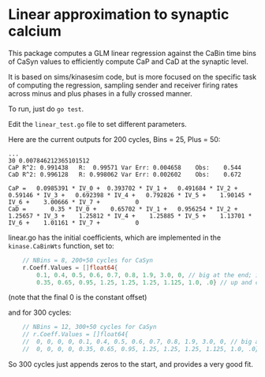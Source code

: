 # Linear approximation to synaptic calcium

This package computes a GLM linear regression against the CaBin time bins of CaSyn values to efficiently compute CaP and CaD at the synaptic level.

It is based on sims/kinasesim code, but is more focused on the specific task of computing the regression, sampling sender and receiver firing rates across minus and plus phases in a fully crossed manner.

To run, just do `go test`.

Edit the `linear_test.go` file to set different parameters.

Here are the current outputs for 200 cycles, Bins = 25, Plus = 50:

```
...
30 0.007846212365101512
CaP	R^2: 0.991438	R:  0.99571	Var Err: 0.004658	 Obs:    0.544
CaD	R^2: 0.996128	R: 0.998062	Var Err: 0.002602	 Obs:    0.672

CaP = 	0.0985391 * IV_0 + 	0.393702 * IV_1 + 	0.491684 * IV_2 + 	 0.59146 * IV_3 + 	0.692398 * IV_4 + 	0.792826 * IV_5 + 	 1.90145 * IV_6 + 	 3.00666 * IV_7 + 	       0
CaD = 	    0.35 * IV_0 + 	 0.65702 * IV_1 + 	0.956254 * IV_2 + 	 1.25657 * IV_3 + 	 1.25812 * IV_4 + 	 1.25885 * IV_5 + 	 1.13701 * IV_6 + 	 1.01161 * IV_7 + 	       0
```

linear.go has the initial coefficients, which are implemented in the `kinase.CaBinWts` function, set to:
```Go
	// NBins = 8, 200+50 cycles for CaSyn
	r.Coeff.Values = []float64{
		0.1, 0.4, 0.5, 0.6, 0.7, 0.8, 1.9, 3.0, 0, // big at the end; insensitive to start
		0.35, 0.65, 0.95, 1.25, 1.25, 1.25, 1.125, 1.0, .0} // up and down
```
(note that the final 0 is the constant offset)

and for 300 cycles:
```Go
	// NBins = 12, 300+50 cycles for CaSyn
	// r.Coeff.Values = []float64{
	// 	0, 0, 0, 0, 0.1, 0.4, 0.5, 0.6, 0.7, 0.8, 1.9, 3.0, 0, // big at the end; insensitive to start
	// 	0, 0, 0, 0, 0.35, 0.65, 0.95, 1.25, 1.25, 1.25, 1.125, 1.0, .0} // up and down
```

So 300 cycles just appends zeros to the start, and provides a very good fit.




